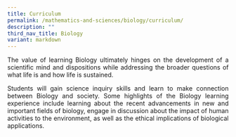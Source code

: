 ```yaml
---
title: Curriculum
permalink: /mathematics-and-sciences/biology/curriculum/
description: ""
third_nav_title: Biology
variant: markdown
---
```

<div align="justify">
<p>
The value of learning Biology ultimately hinges on the development of a scientific mind and dispositions while addressing the broader questions of what life is and how life is sustained.</p>
<p>
Students will gain science inquiry skills and learn to make connection between Biology and society. Some highlights of the Biology learning experience include learning about the recent advancements in new and important fields of biology, engage in discussion about the impact of human activities to the environment, as well as the ethical implications of biological applications.</p></div>